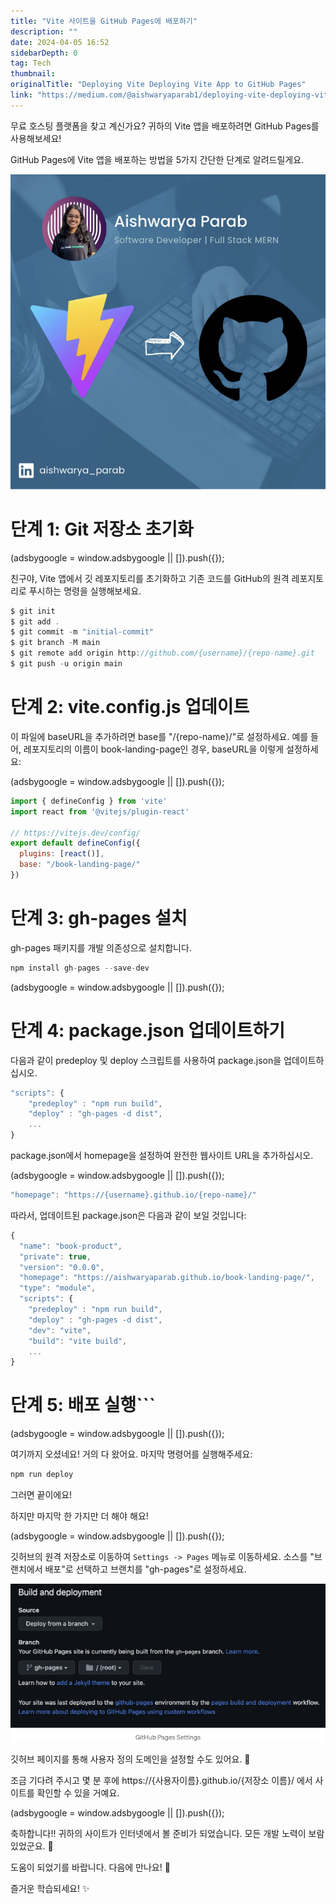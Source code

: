 ```yaml
---
title: "Vite 사이트을 GitHub Pages에 배포하기"
description: ""
date: 2024-04-05 16:52
sidebarDepth: 0
tag: Tech
thumbnail: 
originalTitle: "Deploying Vite Deploying Vite App to GitHub Pages"
link: "https://medium.com/@aishwaryaparab1/deploying-vite-deploying-vite-app-to-github-pages-166fff40ffd3"
---
```



무료 호스팅 플랫폼을 찾고 계신가요? 귀하의 Vite 앱을 배포하려면 GitHub Pages를 사용해보세요!

GitHub Pages에 Vite 앱을 배포하는 방법을 5가지 간단한 단계로 알려드릴게요.

![이미지](./img/DeployingViteDeployingViteApptoGitHubPages_0.png)

# 단계 1: Git 저장소 초기화

<!-- ui-log 수평형 -->
<ins class="adsbygoogle"
  style="display:block"
  data-ad-client="ca-pub-4877378276818686"
  data-ad-slot="9743150776"
  data-ad-format="auto"
  data-full-width-responsive="true"></ins>
<component is="script">
(adsbygoogle = window.adsbygoogle || []).push({});
</component>

친구야, Vite 앱에서 깃 레포지토리를 초기화하고 기존 코드를 GitHub의 원격 레포지토리로 푸시하는 명령을 실행해보세요.

```js
$ git init
$ git add .
$ git commit -m "initial-commit"
$ git branch -M main
$ git remote add origin http://github.com/{username}/{repo-name}.git
$ git push -u origin main
```

# 단계 2: vite.config.js 업데이트

이 파일에 baseURL을 추가하려면 base를 "/{repo-name}/"로 설정하세요. 예를 들어, 레포지토리의 이름이 book-landing-page인 경우, baseURL을 이렇게 설정하세요:

<!-- ui-log 수평형 -->
<ins class="adsbygoogle"
  style="display:block"
  data-ad-client="ca-pub-4877378276818686"
  data-ad-slot="9743150776"
  data-ad-format="auto"
  data-full-width-responsive="true"></ins>
<component is="script">
(adsbygoogle = window.adsbygoogle || []).push({});
</component>

```js
import { defineConfig } from 'vite'
import react from '@vitejs/plugin-react'

// https://vitejs.dev/config/
export default defineConfig({
  plugins: [react()],
  base: "/book-landing-page/"
})
```

# 단계 3: gh-pages 설치

gh-pages 패키지를 개발 의존성으로 설치합니다.

```js
npm install gh-pages --save-dev
```

<!-- ui-log 수평형 -->
<ins class="adsbygoogle"
  style="display:block"
  data-ad-client="ca-pub-4877378276818686"
  data-ad-slot="9743150776"
  data-ad-format="auto"
  data-full-width-responsive="true"></ins>
<component is="script">
(adsbygoogle = window.adsbygoogle || []).push({});
</component>

# 단계 4: package.json 업데이트하기

다음과 같이 predeploy 및 deploy 스크립트를 사용하여 package.json을 업데이트하십시오.

```js
"scripts": {
    "predeploy" : "npm run build",
    "deploy" : "gh-pages -d dist",
    ...
}
```

package.json에서 homepage을 설정하여 완전한 웹사이트 URL을 추가하십시오.

<!-- ui-log 수평형 -->
<ins class="adsbygoogle"
  style="display:block"
  data-ad-client="ca-pub-4877378276818686"
  data-ad-slot="9743150776"
  data-ad-format="auto"
  data-full-width-responsive="true"></ins>
<component is="script">
(adsbygoogle = window.adsbygoogle || []).push({});
</component>

```js
"homepage": "https://{username}.github.io/{repo-name}/"
```

따라서, 업데이트된 package.json은 다음과 같이 보일 것입니다:

```js
{
  "name": "book-product",
  "private": true,
  "version": "0.0.0",
  "homepage": "https://aishwaryaparab.github.io/book-landing-page/",
  "type": "module",
  "scripts": {
    "predeploy" : "npm run build",
    "deploy" : "gh-pages -d dist",
    "dev": "vite",
    "build": "vite build",
    ...
}
```

# 단계 5: 배포 실행```

<!-- ui-log 수평형 -->
<ins class="adsbygoogle"
  style="display:block"
  data-ad-client="ca-pub-4877378276818686"
  data-ad-slot="9743150776"
  data-ad-format="auto"
  data-full-width-responsive="true"></ins>
<component is="script">
(adsbygoogle = window.adsbygoogle || []).push({});
</component>

여기까지 오셨네요! 거의 다 왔어요. 마지막 명령어를 실행해주세요:

```js
npm run deploy
```

그러면 끝이에요!

하지만 마지막 한 가지만 더 해야 해요!

<!-- ui-log 수평형 -->
<ins class="adsbygoogle"
  style="display:block"
  data-ad-client="ca-pub-4877378276818686"
  data-ad-slot="9743150776"
  data-ad-format="auto"
  data-full-width-responsive="true"></ins>
<component is="script">
(adsbygoogle = window.adsbygoogle || []).push({});
</component>

깃허브의 원격 저장소로 이동하여 `Settings -> Pages` 메뉴로 이동하세요. 소스를 "브랜치에서 배포"로 선택하고 브랜치를 "gh-pages"로 설정하세요.

![이미지](./img/DeployingViteDeployingViteApptoGitHubPages_1.png)

깃허브 페이지를 통해 사용자 정의 도메인을 설정할 수도 있어요. 🙌

조금 기다려 주시고 몇 분 후에 https://{사용자이름}.github.io/{저장소 이름}/ 에서 사이트를 확인할 수 있을 거예요.

<!-- ui-log 수평형 -->
<ins class="adsbygoogle"
  style="display:block"
  data-ad-client="ca-pub-4877378276818686"
  data-ad-slot="9743150776"
  data-ad-format="auto"
  data-full-width-responsive="true"></ins>
<component is="script">
(adsbygoogle = window.adsbygoogle || []).push({});
</component>

축하합니다!! 귀하의 사이트가 인터넷에서 볼 준비가 되었습니다. 모든 개발 노력이 보람 있었군요. 🤩

도움이 되었기를 바랍니다. 다음에 만나요! 👋

즐거운 학습되세요! ✨